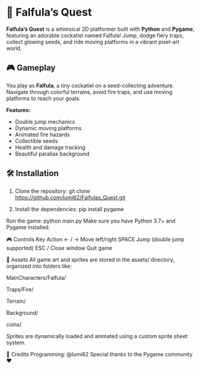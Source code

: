 # 🐥 Falfula’s Quest

**Falfula’s Quest** is a whimsical 2D platformer built with **Python** and **Pygame**, featuring an adorable cockatiel named Falfula! Jump, dodge fiery traps, collect glowing seeds, and ride moving platforms in a vibrant pixel-art world.

## 🎮 Gameplay

You play as **Falfula**, a tiny cockatiel on a seed-collecting adventure. Navigate through colorful terrains, avoid fire traps, and use moving platforms to reach your goals.

**Features:**
- Double jump mechanics
- Dynamic moving platforms
- Animated fire hazards
- Collectible seeds
- Health and damage tracking
- Beautiful parallax background

## 🛠️ Installation

1. Clone the repository:
git clone https://github.com/lumi62/Falfulas_Quest.git
   
2. Install the dependencies:
pip install pygame

Run the game:
python main.py
Make sure you have Python 3.7+ and Pygame installed.

🎮 Controls
Key	Action
← / →	Move left/right
SPACE	Jump (double jump supported)
ESC / Close window	Quit game

📁 Assets
All game art and sprites are stored in the assets/ directory, organized into folders like:

MainCharacters/Falfula/

Traps/Fire/

Terrain/

Background/

coins/

Sprites are dynamically loaded and animated using a custom sprite sheet system.

🧠 Credits
Programming: @lumi62
Special thanks to the Pygame community ❤️


